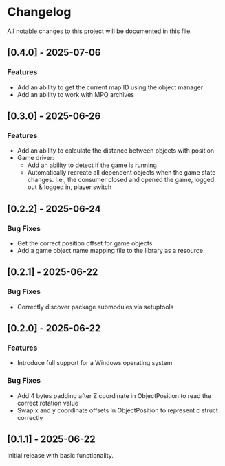 # Changelog

All notable changes to this project will be documented in this file.

## [0.4.0] - 2025-07-06

### Features

- Add an ability to get the current map ID using the object manager
- Add an ability to work with MPQ archives

## [0.3.0] - 2025-06-26

### Features

- Add an ability to calculate the distance between objects with position 
- Game driver:
  - Add an ability to detect if the game is running
  - Automatically recreate all dependent objects when the game state changes. I.e., the consumer closed and opened the game, logged out & logged in, player switch

## [0.2.2] - 2025-06-24

### Bug Fixes

- Get the correct position offset for game objects
- Add a game object name mapping file to the library as a resource

## [0.2.1] - 2025-06-22

### Bug Fixes

- Correctly discover package submodules via setuptools

## [0.2.0] - 2025-06-22

### Features

- Introduce full support for a Windows operating system

### Bug Fixes

- Add 4 bytes padding after Z coordinate in ObjectPosition to read the correct rotation value
- Swap x and y coordinate offsets in ObjectPosition to represent c struct correctly

## [0.1.1] - 2025-06-22

Initial release with basic functionality.